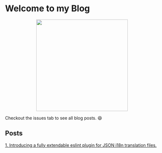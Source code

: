 # Welcome to my Blog

<p align="center">
  <img src="https://user-images.githubusercontent.com/1103708/60845620-8767a000-a1a2-11e9-8aa8-50dfdab0033b.png" width="300"/>
</p>

Checkout the issues tab to see all blog posts. :smile:

## Posts

[1. Introducing a fully extendable eslint plugin for JSON i18n translation files.](https://github.com/mayank23/blog/issues/1) 
